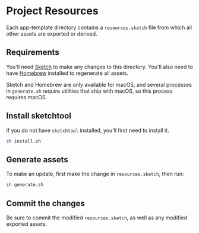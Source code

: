 # Project Resources

Each app-template directory contains a `resources.sketch` file from which all other assets are exported or derived.

## Requirements

You'll need [Sketch](https://www.sketchapp.com/) to make any changes to this directory. You'll also need to have [Homebrew](http://brew.sh/) installed to regenerate all assets.

Sketch and Homebrew are only available for macOS, and several processes in `generate.sh` require utilities that ship with macOS, so this process requires macOS.

## Install sketchtool

If you do not have `sketchtool` installed, you'll first need to install it.

```sh
sh install.sh
```

## Generate assets

To make an update, first make the change in `resources.sketch`, then run:

```sh
sh generate.sh
```

## Commit the changes

Be sure to commit the modified `resources.sketch`, as well as any modified exported assets.
